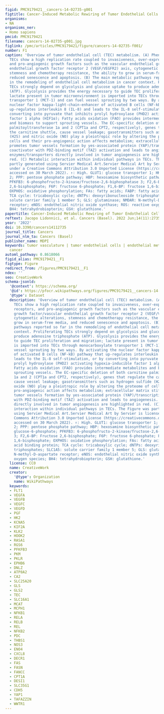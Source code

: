 ```yaml
---
figid: PMC9179421__cancers-14-02735-g001
figtitle: Cancer-Induced Metabolic Rewiring of Tumor Endothelial Cells
organisms:
- NA
organisms_ner:
- Homo sapiens
pmcid: PMC9179421
filename: cancers-14-02735-g001.jpg
figlink: /pmc/articles/PMC9179421/figure/cancers-14-02735-f001/
number: F1
caption: 'Overview of tumor endothelial cell (TEC) metabolism. (A) Phenotypically,
  TECs show a high replication rate coupled to invasiveness, over-expression of receptors,
  and pro-angiogenic growth factors such as the vascular endothelial growth factor/vascular
  endothelial growth factor receptor 2 (VEGF/VEGFR2) axis, cytogenetic alterations,
  stemness and chemotherapy resistance, the ability to grow in serum-free media, and
  reduced senescence and apoptosis. (B) The main metabolic pathways reported so far
  in the remodeling of endothelial cell metabolism in cancer context. Proliferating
  TECs strongly depend on glycolysis and glucose uptake to produce adenosine triphosphate
  (ATP). Glycolysis provides the energy necessary to guide TEC proliferation and migration;
  lactate present in tumor microenvironment is imported into TECs through monocarboxylate
  transporter 1 (MCT-1) and can fuel vessel sprouting by two ways. By activating the
  nuclear factor kappa-light-chain-enhancer of activated B cells (NF-kB) pathway that
  up-regulates interleukin 8 (IL-8) and leads to the IL-8 self-stimulation, or by
  converting into pyruvate that inhibits prolyl hydroxylase (PHD2) activating hypoxia-inducible
  factor 1 alpha (HIF1α); Fatty acids oxidation (FAO) provides intermediate metabolites
  and biomass to support sprouting vessels. The EC-specific deletion of both carnitine
  palmitoyltransferase 1a and 2 (CPT1a and CPT2, respectively), genes that regulate
  the carnitine shuttle, cause vessel leakage; gasotransmitters such as hydrogen sulfide
  (H2S) and nitric oxide (NO) play a pleiotropic role by altering the proteome of
  cells and their pro-angiogenic action affects metabolism; extracellular matrix stiffness
  promotes tumor vessels formation by yes-associated protein (YAP)/transcriptional
  coactivator with PDZ-binding motif (TAZ) activation and leads to angiogenesis. The
  enzymes/transporters directly involved in tumor angiogenesis are highlighted in
  red. (C) Metabolic interaction within individual pathways in TECs. The Figure was
  partly generated using Servier Medical Art.Servier Medical Art by Servier is licensed
  under a Creative Commons Attribution 3.0 Unported License (https://creativecommons.org/licenses/by/3.0/,
  accessed on 30 March 2022). ↑: High. GLUT1: glucose transporter 1; HK2: hexokinase
  2; PPP: pentose phosphate pathway; HBP: hexosamine biosynthetic pathway; G6P: glucose-6-phosphate;
  PFKFB3: 6-phosphofructo-2-kinase/fructose-2,6-biphosphatase 3; F2,6-BP: Fructose
  2,6-bisphosphate; F6P: fructose 6-phosphate; F1,6-BP: fructose 1,6-bisphosphate;
  OXPHOS: oxidative phosphorylation; FAs: fatty acids; FABP: fatty acid binding protein;
  TCA cycle: tricaboxylic cycle; dNTPs: deoxyribonucleoside triphosphates; SLC1A5:
  solute carrier family 1 member 5; GLS: glutaminase; NMDAR: N-methyl-D-aspartate
  receptor; eNOS: endothelial nitric oxide synthase; ROS: reactive oxygen species;
  BH4: tetrahydrobiopterin; GSH: glutathione.'
papertitle: Cancer-Induced Metabolic Rewiring of Tumor Endothelial Cells.
reftext: Jacopo Lidonnici, et al. Cancers (Basel). 2022 Jun;14(11):2735.
year: '2022'
doi: 10.3390/cancers14112735
journal_title: Cancers
journal_nlm_ta: Cancers (Basel)
publisher_name: MDPI
keywords: tumor vasculature | tumor endothelial cells | endothelial metabolism in
  cancer
automl_pathway: 0.8618066
figid_alias: PMC9179421__F1
figtype: Figure
redirect_from: /figures/PMC9179421__F1
ndex: ''
seo: CreativeWork
schema-jsonld:
  '@context': https://schema.org/
  '@id': https://pfocr.wikipathways.org/figures/PMC9179421__cancers-14-02735-g001.html
  '@type': Dataset
  description: 'Overview of tumor endothelial cell (TEC) metabolism. (A) Phenotypically,
    TECs show a high replication rate coupled to invasiveness, over-expression of
    receptors, and pro-angiogenic growth factors such as the vascular endothelial
    growth factor/vascular endothelial growth factor receptor 2 (VEGF/VEGFR2) axis,
    cytogenetic alterations, stemness and chemotherapy resistance, the ability to
    grow in serum-free media, and reduced senescence and apoptosis. (B) The main metabolic
    pathways reported so far in the remodeling of endothelial cell metabolism in cancer
    context. Proliferating TECs strongly depend on glycolysis and glucose uptake to
    produce adenosine triphosphate (ATP). Glycolysis provides the energy necessary
    to guide TEC proliferation and migration; lactate present in tumor microenvironment
    is imported into TECs through monocarboxylate transporter 1 (MCT-1) and can fuel
    vessel sprouting by two ways. By activating the nuclear factor kappa-light-chain-enhancer
    of activated B cells (NF-kB) pathway that up-regulates interleukin 8 (IL-8) and
    leads to the IL-8 self-stimulation, or by converting into pyruvate that inhibits
    prolyl hydroxylase (PHD2) activating hypoxia-inducible factor 1 alpha (HIF1α);
    Fatty acids oxidation (FAO) provides intermediate metabolites and biomass to support
    sprouting vessels. The EC-specific deletion of both carnitine palmitoyltransferase
    1a and 2 (CPT1a and CPT2, respectively), genes that regulate the carnitine shuttle,
    cause vessel leakage; gasotransmitters such as hydrogen sulfide (H2S) and nitric
    oxide (NO) play a pleiotropic role by altering the proteome of cells and their
    pro-angiogenic action affects metabolism; extracellular matrix stiffness promotes
    tumor vessels formation by yes-associated protein (YAP)/transcriptional coactivator
    with PDZ-binding motif (TAZ) activation and leads to angiogenesis. The enzymes/transporters
    directly involved in tumor angiogenesis are highlighted in red. (C) Metabolic
    interaction within individual pathways in TECs. The Figure was partly generated
    using Servier Medical Art.Servier Medical Art by Servier is licensed under a Creative
    Commons Attribution 3.0 Unported License (https://creativecommons.org/licenses/by/3.0/,
    accessed on 30 March 2022). ↑: High. GLUT1: glucose transporter 1; HK2: hexokinase
    2; PPP: pentose phosphate pathway; HBP: hexosamine biosynthetic pathway; G6P:
    glucose-6-phosphate; PFKFB3: 6-phosphofructo-2-kinase/fructose-2,6-biphosphatase
    3; F2,6-BP: Fructose 2,6-bisphosphate; F6P: fructose 6-phosphate; F1,6-BP: fructose
    1,6-bisphosphate; OXPHOS: oxidative phosphorylation; FAs: fatty acids; FABP: fatty
    acid binding protein; TCA cycle: tricaboxylic cycle; dNTPs: deoxyribonucleoside
    triphosphates; SLC1A5: solute carrier family 1 member 5; GLS: glutaminase; NMDAR:
    N-methyl-D-aspartate receptor; eNOS: endothelial nitric oxide synthase; ROS: reactive
    oxygen species; BH4: tetrahydrobiopterin; GSH: glutathione.'
  license: CC0
  name: CreativeWork
  creator:
    '@type': Organization
    name: WikiPathways
  keywords:
  - FLT1
  - VEGFA
  - VEGFB
  - VEGFC
  - VEGFD
  - PGF
  - HK2
  - KCNA5
  - KIF2A
  - KLK2
  - HOOK2
  - RASA1
  - RGS6
  - PFKFB3
  - PKM
  - PKLR
  - EPHB6
  - DNLZ
  - ATP8A2
  - CA2
  - SLC25A20
  - GLS
  - GLS2
  - TEC
  - SLC16A1
  - MCAT
  - MCPH1
  - NFKB1
  - RELA
  - RELB
  - REL
  - NFKB2
  - PDC
  - THBS1
  - NOS3
  - ENO4
  - CXCL8
  - DECR1
  - FAS
  - FASN
  - FANCC
  - CPT1A
  - DESI1
  - SLC35G1
  - CDH5
  - YAP1
  - TAFAZZIN
  - WWTR1
---
```

